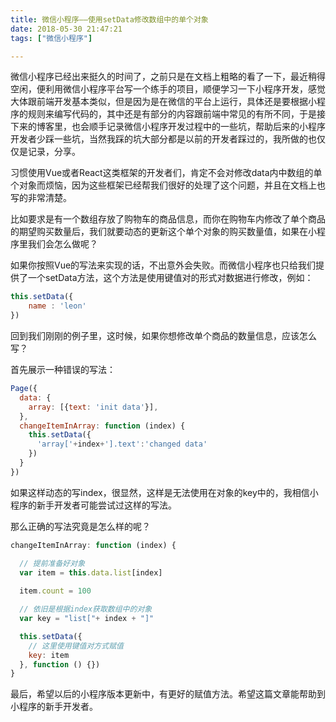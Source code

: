 ```yaml
---
title: 微信小程序——使用setData修改数组中的单个对象
date: 2018-05-30 21:47:21
tags: ["微信小程序"]

---
```


微信小程序已经出来挺久的时间了，之前只是在文档上粗略的看了一下，最近稍得空闲，便利用微信小程序平台写一个练手的项目，顺便学习一下小程序开发，感觉大体跟前端开发基本类似，但是因为是在微信的平台上运行，具体还是要根据小程序的规则来编写代码的，其中还是有部分的内容跟前端中常见的有所不同，于是接下来的博客里，也会顺手记录微信小程序开发过程中的一些坑，帮助后来的小程序开发者少踩一些坑，当然我踩的坑大部分都是以前的开发者踩过的，我所做的也仅仅是记录，分享。

习惯使用Vue或者React这类框架的开发者们，肯定不会对修改data内中数组的单个对象而烦恼，因为这些框架已经帮我们很好的处理了这个问题，并且在文档上也写的非常清楚。

比如要求是有一个数组存放了购物车的商品信息，而你在购物车内修改了单个商品的期望购买数量后，我们就要动态的更新这个单个对象的购买数量值，如果在小程序里我们会怎么做呢？

<!-- more -->

如果你按照Vue的写法来实现的话，不出意外会失败。而微信小程序也只给我们提供了一个setData方法，这个方法是使用键值对的形式对数据进行修改，例如：

```javascript
this.setData({
    name : 'leon'
})
```
回到我们刚刚的例子里，这时候，如果你想修改单个商品的数量信息，应该怎么写？

首先展示一种错误的写法：

```js
Page({
  data: {
    array: [{text: 'init data'}],
  },
  changeItemInArray: function (index) {
    this.setData({
      'array['+index+'].text':'changed data'
    })
  }
})
```
如果这样动态的写index，很显然，这样是无法使用在对象的key中的，我相信小程序的新手开发者可能尝试过这样的写法。

那么正确的写法究竟是怎么样的呢？

```js
changeItemInArray: function (index) {

  // 提前准备好对象
  var item = this.data.list[index]
  
  item.count = 100

  // 依旧是根据index获取数组中的对象
  var key = "list["+ index + "]"

  this.setData({
    // 这里使用键值对方式赋值
    key: item 
  }, function () {})
}
```

最后，希望以后的小程序版本更新中，有更好的赋值方法。希望这篇文章能帮助到小程序的新手开发者。

